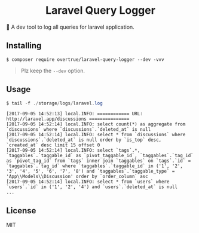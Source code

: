 <h1 align="center"> Laravel Query Logger </h1>

:pencil: A dev tool to log all queries for laravel application. 

## Installing

```shell
$ composer require overtrue/laravel-query-logger --dev -vvv
```

> Plz keep the `--dev` option.

## Usage

```php
$ tail -f ./storage/logs/laravel.log 
```

    [2017-09-05 14:52:13] local.INFO: ============ URL: http://laravel.app/discussions ===============
    [2017-09-05 14:52:14] local.INFO: select count(*) as aggregate from `discussions` where `discussions`.`deleted_at` is null
    [2017-09-05 14:52:14] local.INFO: select * from `discussions` where `discussions`.`deleted_at` is null order by `is_top` desc, `created_at` desc limit 15 offset 0
    [2017-09-05 14:52:14] local.INFO: select `tags`.*, `taggables`.`taggable_id` as `pivot_taggable_id`, `taggables`.`tag_id` as `pivot_tag_id` from `tags` inner join `taggables` on `tags`.`id` = `taggables`.`tag_id` where `taggables`.`taggable_id` in ('1', '2', '3', '4', '5', '6', '7', '8') and `taggables`.`taggable_type` = 'App\\Models\\Discussion' order by `order_column` asc
    [2017-09-05 14:52:14] local.INFO: select * from `users` where `users`.`id` in ('1', '2', '4') and `users`.`deleted_at` is null
    ...
## License

MIT
